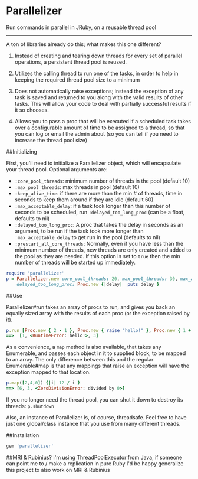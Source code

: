 Parallelizer
============

Run commands in parallel in JRuby, on a reusable thread pool

-----

A ton of libraries already do this; what makes this one different?

1) Instead of creating and tearing down threads for every set of parallel operations, a persistent thread pool is reused.

2) Utilizes the calling thread to run one of the tasks, in order to help in keeping the required thread pool size to a minimum

3) Does not automatically raise exceptions; instead the exception of any task is saved and returned to you along with the valid results of other tasks. This will allow your code to deal with partially successful results if it so chooses.

4) Allows you to pass a proc that will be executed if a scheduled task takes over a configurable amount of time to be assigned to a thread, so that you can log or email the admin about (so you can tell if you need to increase the thread pool size)

##Initializing

First, you'll need to initialize a Parallelizer object, which will encapsulate your thread pool. Optional arguments are:
- `:core_pool_threads`: minimum number of threads in the pool (default 10)
- `:max_pool_threads`: max threads in pool (default 10)
- `:keep_alive_time`: if there are more than the min # of threads, time in seconds to keep them around if they are idle (default 60)
- `:max_acceptable_delay`: if a task took longer than this number of seconds to be scheduled, run `:delayed_too_long_proc` (can be a float, defaults to nil)
- `:delayed_too_long_proc`: A proc that takes the delay in seconds as an argument, to be run if the task took more longer than `:max_acceptable_delay` to get run in the pool (defaults to nil)
- `:prestart_all_core_threads`: Normally, even if you have less than the minimum number of threads, new threads are only created and added to the pool as they are needed. If this option is set to `true` then the min number of threads will be started up immediately.

```ruby
require 'parallelizer'
p = Parallelizer.new core_pool_threads: 20, max_pool_threads: 30, max_acceptable_delay: 0.75, 
    delayed_too_long_proc: Proc.new {|delay|  puts delay }
```

##Use

Parallelizer#run takes an array of procs to run, and gives you back an equally sized array with the results of each proc (or the exception raised by it).

```ruby
p.run [Proc.new { 2 - 1 }, Proc.new { raise "hello!" }, Proc.new { 1 + 2 }]
==>  [1, <RuntimeError: hello!>, 3]
```

As a convenience, a `map` method is also available, that takes any Enumerable, and passes each object in it to supplied block, to be mapped to an array. The only difference between this and the regular Enumerable#map is that any mappings that raise an exception will have the exception mapped to that location.

```ruby
p.map([2,4,0]) {|i| 12 / i }
==> [6, 3, <ZeroDivisionError: divided by 0>]
```

If you no longer need the thread pool, you can shut it down to destroy its threads: `p.shutdown`


Also, an instance of Parallelizer is, of course, threadsafe. Feel free to have just one global/class instance that you use from many different threads.

##Installation
```ruby
gem 'parallelizer'
```

##MRI & Rubinius?
I'm using ThreadPoolExecutor from Java, if someone can point me to / make a replication in pure Ruby I'd be happy generalize this project to also work on MRI & Rubinius
